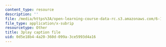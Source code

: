 ```yaml
---
content_type: resource
description: ''
file: /media/https%3A/open-learning-course-data-rc.s3.amazonaws.com/6-189-multicore-programming-primer-january-iap-2007/0d5e18b44a20360d099a3ce5993d4a16_xDnq_b2784c.srt
file_type: application/x-subrip
resourcetype: Other
title: 3play caption file
uid: 0d5e18b4-4a20-360d-099a-3ce5993d4a16
---
```

